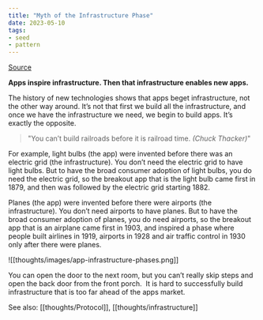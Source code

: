 ```yaml
---
title: "Myth of the Infrastructure Phase"
date: 2023-05-10
tags:
- seed
- pattern
---
```


[Source](https://www.usv.com/writing/2018/10/the-myth-of-the-infrastructure-phase)

****Apps inspire infrastructure. Then that infrastructure enables new apps.****

The history of new technologies shows that apps beget infrastructure, not the other way around. It’s not that first we build all the infrastructure, and once we have the infrastructure we need, we begin to build apps. It’s exactly the opposite.

> "You can’t build railroads before it is railroad time. _(Chuck Thacker)_"

For example, light bulbs (the app) were invented before there was an electric grid (the infrastructure). You don’t need the electric grid to have light bulbs. But to have the broad consumer adoption of light bulbs, you do need the electric grid, so the breakout app that is the light bulb came first in 1879, and then was followed by the electric grid starting 1882.

Planes (the app) were invented before there were airports (the infrastructure). You don’t need airports to have planes. But to have the broad consumer adoption of planes, you do need airports, so the breakout app that is an airplane came first in 1903, and inspired a phase where people built airlines in 1919, airports in 1928 and air traffic control in 1930 only after there were planes.

![[thoughts/images/app-infrastructure-phases.png]]

You can open the door to the next room, but you can’t really skip steps and open the back door from the front porch.  It is hard to successfully build infrastructure that is too far ahead of the apps market.

See also: [[thoughts/Protocol]], [[thoughts/infrastructure]]
